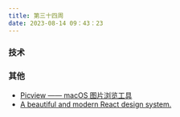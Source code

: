 ```yaml
---
title: 第三十四周
date: 2023-08-14 09：43：23
---
```


### 技术

### 其他

- [Picview —— macOS 图片浏览工具](https://picview.chitaner.com/)
- [A beautiful and modern React design system.](https://designrevision.com/)
